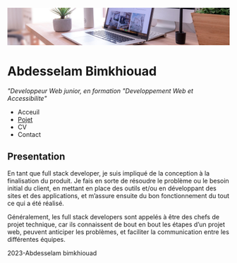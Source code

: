 ![image](img/desk-banner.jpg)

# Abdesselam Bimkhiouad

_"Developpeur Web junior, en formation "Developpement Web et Accessibilite"_


- Acceuil
- [Pojet](projet.md)
- CV
- Contact

## Presentation

En tant que full stack developer, je suis impliqué de la conception à la finalisation du produit. Je fais en sorte de résoudre le problème ou le besoin initial du client, en mettant en place des outils et/ou en développant des sites et des applications, et m’assure ensuite du bon fonctionnement du tout ce qui a été réalisé.

Généralement, les full stack developers sont appelés à être des chefs de projet technique, car ils connaissent de bout en bout les étapes d’un projet web, peuvent anticiper les problèmes, et faciliter la communication entre les différentes équipes.

2023-Abdesselam bimkhiouad
#